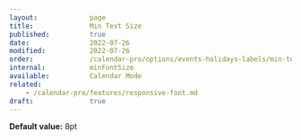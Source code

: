 ```yaml
---
layout:             page
title:              Min Text Size
published:          true
date:               2022-07-26
modified:           2022-07-26
order:              /calendar-pro/options/events-holidays-labels/min-text-size
internal:           minFontSize
available:          Calendar Mode
related:
    - /calendar-pro/features/responsive-font.md
draft:              true
---
```

**Default value:** 8pt
